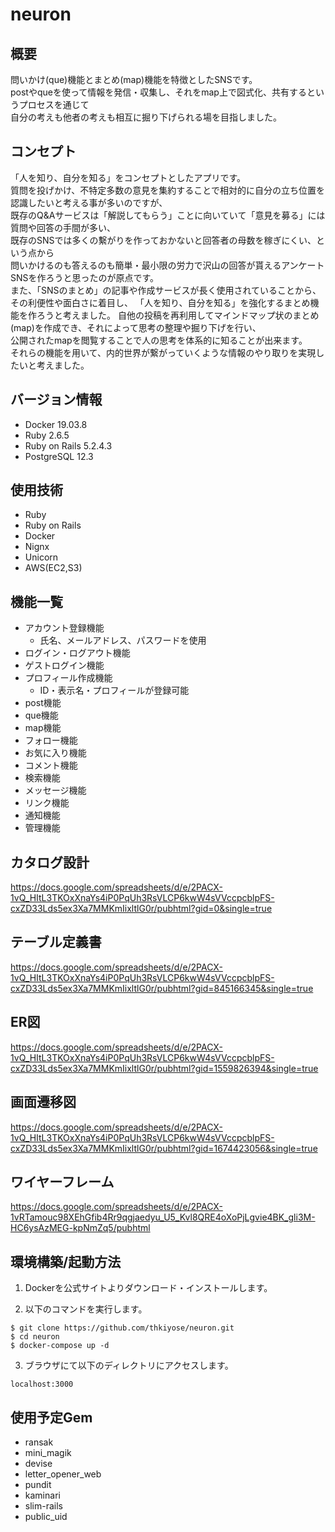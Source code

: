 # neuron

## 概要
問いかけ(que)機能とまとめ(map)機能を特徴としたSNSです。  
postやqueを使って情報を発信・収集し、それをmap上で図式化、共有するというプロセスを通じて  
自分の考えも他者の考えも相互に掘り下げられる場を目指しました。

## コンセプト
「人を知り、自分を知る」をコンセプトとしたアプリです。  
質問を投げかけ、不特定多数の意見を集約することで相対的に自分の立ち位置を認識したいと考える事が多いのですが、  
既存のQ&Aサービスは「解説してもらう」ことに向いていて「意見を募る」には質問や回答の手間が多い、  
既存のSNSでは多くの繫がりを作っておかないと回答者の母数を稼ぎにくい、という点から  
問いかけるのも答えるのも簡単・最小限の労力で沢山の回答が貰えるアンケートSNSを作ろうと思ったのが原点です。  
また、「SNSのまとめ」の記事や作成サービスが長く使用されていることから、その利便性や面白さに着目し、
「人を知り、自分を知る」を強化するまとめ機能を作ろうと考えました。
自他の投稿を再利用してマインドマップ状のまとめ(map)を作成でき、それによって思考の整理や掘り下げを行い、  
公開されたmapを閲覧することで人の思考を体系的に知ることが出来ます。  
それらの機能を用いて、内的世界が繋がっていくような情報のやり取りを実現したいと考えました。

## バージョン情報
- Docker 19.03.8
- Ruby 2.6.5
- Ruby on Rails 5.2.4.3
- PostgreSQL 12.3

## 使用技術
- Ruby
- Ruby on Rails
- Docker
- Nignx
- Unicorn
- AWS(EC2,S3)

## 機能一覧
- アカウント登録機能
  - 氏名、メールアドレス、パスワードを使用
- ログイン・ログアウト機能
- ゲストログイン機能
- プロフィール作成機能
  - ID・表示名・プロフィールが登録可能
- post機能
- que機能
- map機能
- フォロー機能
- お気に入り機能
- コメント機能
- 検索機能
- メッセージ機能
- リンク機能
- 通知機能
- 管理機能

## カタログ設計
https://docs.google.com/spreadsheets/d/e/2PACX-1vQ_HItL3TKOxXnaYs4iP0PqUh3RsVLCP6kwW4sVVccpcblpFS-cxZD33Lds5ex3Xa7MMKmIixltlG0r/pubhtml?gid=0&single=true

## テーブル定義書
https://docs.google.com/spreadsheets/d/e/2PACX-1vQ_HItL3TKOxXnaYs4iP0PqUh3RsVLCP6kwW4sVVccpcblpFS-cxZD33Lds5ex3Xa7MMKmIixltlG0r/pubhtml?gid=845166345&single=true

## ER図
https://docs.google.com/spreadsheets/d/e/2PACX-1vQ_HItL3TKOxXnaYs4iP0PqUh3RsVLCP6kwW4sVVccpcblpFS-cxZD33Lds5ex3Xa7MMKmIixltlG0r/pubhtml?gid=1559826394&single=true

## 画面遷移図
https://docs.google.com/spreadsheets/d/e/2PACX-1vQ_HItL3TKOxXnaYs4iP0PqUh3RsVLCP6kwW4sVVccpcblpFS-cxZD33Lds5ex3Xa7MMKmIixltlG0r/pubhtml?gid=1674423056&single=true

## ワイヤーフレーム
https://docs.google.com/spreadsheets/d/e/2PACX-1vRTamouc98XEhGfib4Rr9qgjaedyu_U5_Kvl8QRE4oXoPjLgvie4BK_gli3M-HC6ysAzMEG-kpNmZq5/pubhtml

## 環境構築/起動方法
1. Dockerを公式サイトよりダウンロード・インストールします。

2. 以下のコマンドを実行します。
```
$ git clone https://github.com/thkiyose/neuron.git
$ cd neuron
$ docker-compose up -d
```

3. ブラウザにて以下のディレクトリにアクセスします。
```
localhost:3000
```

## 使用予定Gem
- ransak
- mini_magik
- devise
- letter_opener_web
- pundit
- kaminari
- slim-rails
- public_uid
